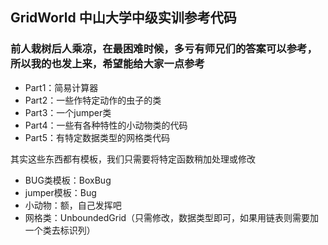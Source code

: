 
## GridWorld 中山大学中级实训参考代码
### 前人栽树后人乘凉，在最困难时候，多亏有师兄们的答案可以参考，所以我的也发上来，希望能给大家一点参考
* Part1：简易计算器
* Part2：一些作特定动作的虫子的类
* Part3：一个jumper类
* Part4：一些有各种特性的小动物类的代码
* Part5：有特定数据类型的网格类代码

其实这些东西都有模板，我们只需要将特定函数稍加处理或修改

* BUG类模板：BoxBug
* jumper模板：Bug
* 小动物：额，自己发挥吧
* 网格类：UnboundedGrid（只需修改，数据类型即可，如果用链表则需要加一个类去标识列）
